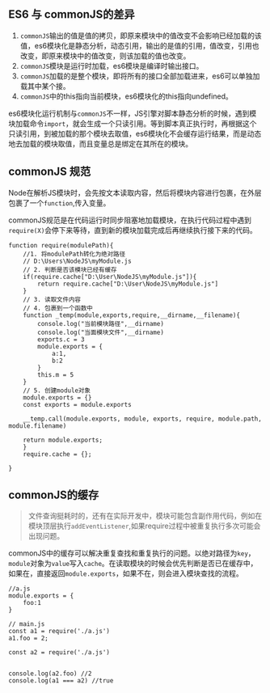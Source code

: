 ## ES6 与 commonJS的差异
1. `commonJS`输出的值是值的拷贝，即原来模块中的值改变不会影响已经加载的该值，es6模块化是静态分析，动态引用，输出的是值的引用，值改变，引用也改变，即原来模块中的值改变，则该加载的值也改变。
2. `commonJS`模块是运行时加载，es6模块是编译时输出接口。
3. `commonJS`加载的是整个模块，即将所有的接口全部加载进来，es6可以单独加载其中某个接。
4. `commonJS`中的this指向当前模块，es6模块化的this指向undefined。

es6模块化运行机制与`commonJS`不一样，JS引擎对脚本静态分析的时候，遇到模块加载命令`import`，就会生成一个只读引用。等到脚本真正执行时，再根据这个只读引用，到被加载的那个模块去取值，es6模块化不会缓存运行结果，而是动态地去加载的模块取值，而且变量总是绑定在其所在的模块。

## commonJS 规范
Node在解析JS模块时，会先按文本读取内容，然后将模块内容进行包裹，在外层包裹了一个`function`,传入变量。

commonJS规范是在代码运行时同步阻塞地加载模块，在执行代码过程中遇到`require(X)`会停下来等待，直到新的模块加载完成后再继续执行接下来的代码。

```
function require(modulePath){
    //1. 将modulePath转化为绝对路径
    // D:\Users\NodeJS\myModule.js
    // 2. 判断是否该模块已经有缓存
    if(require.cache["D:\User\NodeJS\myModule.js"]){
        return require.cache["D:\User\NodeJS\myModule.js"]
    }
    // 3. 读取文件内容
    // 4. 包裹到一个函数中
    function _temp(module,exports,require,__dirname,__filename){
        console.log("当前模块路径",__dirname)
        console.log("当面模块文件",__dirname)
        exports.c = 3 
        module.exports = {
            a:1,
            b:2
        }
        this.m = 5
    }
    // 5. 创建module对象
    module.exports = {} 
    const exports = module.exports 
    
    __temp.call(module.exports, module, exports, require, module.path, module.filename)
    
    return module.exports;
    }
    require.cache = {};
    
}
```

## commonJS的缓存
> 文件查询挺耗时的，还有在实际开发中，模块可能包含副作用代码，例如在模块顶层执行`addEventListener`,如果require过程中被重复执行多次可能会出现问题。

commonJS中的缓存可以解决重复查找和重复执行的问题。以绝对路径为`key`，`module`对象为`value`写入`cache`。在读取模块的时候会优先判断是否已在缓存中，如果在，直接返回`module.exports`，如果不在，则会进入模块查找的流程。

```
//a.js 
module.exports = {
    foo:1
}

// main.js
const a1 = require('./a.js')
a1.foo = 2;

const a2 = require('./a.js')


console.log(a2.foo) //2
console.log(a1 === a2) //true
```




